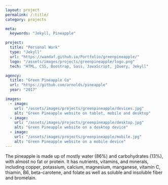 ```yaml
---
layout: project
permalink: /:title/
category: projects

meta:
  keywords: "Jekyll, Pineapple"

project:
  title: "Personal Work"
  type: "Jekyll"
  url: "https://wandaf.github.io/Portfolio/greenpineapple/"
  logo: "/assets/images/projects/greenpineapple/logo.png"
  tech: "HTML, CSS, Boostrap, Sass, JavaScript, jQuery, Jekyll"

agency:
  title: "Green Pineapple Co"
  url: "https://github.com/arnolds/pineapple"
  year: "2017"

images:
  - image:
    url: "/assets/images/projects/greenpineapple/devices.jpg"
    alt: "Green Pineapple website on tablet, mobile and desktop"
  - image:
    url: "/assets/images/projects/greenpineapple/desktop.jpg"
    alt: "Green Pineapple website on a desktop device"
  - image:
    url: "/assets/images/projects/greenpineapple/mobile.jpg"
    alt: "Green Pineapple website on a mobile device"
---
```

<p>The pineapple is made up of mostly water (86%) and carbohydrates (13%), with almost no fat or protein. It has nutrients, vitamins, and minerals, including copper, potassium, calcium, magnesium, manganese, vitamin C, thiamin, B6, beta-carotene, and folate as well as soluble and insoluble fiber and bromelain.</p>
